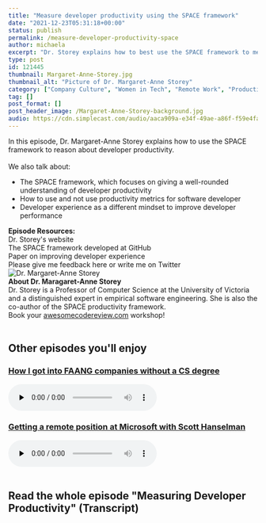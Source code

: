 ```yaml
---
title: "Measure developer productivity using the SPACE framework"
date: "2021-12-23T05:31:18+00:00"
status: publish
permalink: /measure-developer-productivity-space
author: michaela
excerpt: "Dr. Storey explains how to best use the SPACE framework to measure the productivity of software engineering teams."
type: post
id: 121445
thumbnail: Margaret-Anne-Storey.jpg
thumbnail_alt: "Picture of Dr. Margaret-Anne Storey"
category: ["Company Culture", "Women in Tech", "Remote Work", "Productivity"]
tag: []
post_format: []
post_header_image: /Margaret-Anne-Storey-background.jpg
audio: https://cdn.simplecast.com/audio/aaca909a-e34f-49ae-a86f-f59e4fa807f0/episodes/5f2f49ae-1df9-4c13-9a52-670548e10892/audio/f557f044-ac96-40a4-b6b4-f8f215a1a81b/default_tc.mp3
---
```


<div class="episode-about">
    In this episode, Dr. Margaret-Anne Storey explains how to use the SPACE framework to reason about developer productivity.
    <br/> <br/>We also talk about:
    <ul>
        <li> The SPACE framework, which focuses on giving a well-rounded understanding of developer productivity</li>
        <li> How to use and not use productivity metrics for software developer</li>
        <li> Developer experience as a different mindset to improve developer performance</li>
    </ul>
</div>
<div class=" episode-links">
<b>Episode Resources:</b><br/>
    Dr. Storey's website <br/>
    The SPACE framework developed at GitHub<br/>
    Paper on improving developer experience<br/>
    Please give me feedback here or write me on Twitter<br/>
</div>

<div class="row pt-2 align-items-center">
    <div class="col-4 guest-picture">
    <img src="Margaret-Anne-Storey.jpg" alt="Dr. Margaret-Anne Storey"/>
    </div>
    <div class="col-8 guest-about">
    <b>About Dr. Maragaret-Anne Storey</b><br/>
    Dr. Storey is a Professor of Computer Science at the University of Victoria and a distinguished expert in empirical software engineering. She is also the co-author of the SPACE productivity framework.
    </div>
</div>

<div class="sponsorship">
Book your <a href="https://www.michaelagreiler.com/workshops">awesomecodereview.com</a> workshop!
</div>
<br/>
<div>
  <h2>Other episodes you'll enjoy</h2>
    <div class="row-md-6">
      <div class="row g-0 border rounded overflow-hidden flex-md-row mb-4 shadow-sm h-md-250 position-relative">
          <div class="col p-4 d-flex flex-column position-static">
            <h3 class="mb-0"><a href="https://software-engineering-unlocked.com/faang-job-without-cs-degree/">How I got into FAANG companies without a CS degree</a></h3>
  <audio controls preload="none">
                <source src="https://cdn.simplecast.com/audio/aaca909a-e34f-49ae-a86f-f59e4fa807f0/episodes/2ec3af9e-9a17-4ccd-95df-0e9b1a03ecc6/audio/66ec2bf9-b1d0-4ae3-868e-9017bb8cc4ee/default_tc.mp3" />
              </audio>
          </div>
        </div>
      </div>
    <div class="row-md-6">
      <div class="row g-0 border rounded overflow-hidden flex-md-row mb-4 shadow-sm h-md-250 position-relative">
          <div class="col p-4 d-flex flex-column position-static">
            <h3 class="mb-0"><a href="https://software-engineering-unlocked.com/episode-2-scott-hanselman/">Getting a remote position at Microsoft with Scott Hanselman</a></h3>
  <audio controls preload="none">
                <source src="https://cdn.simplecast.com/audio/aaca90/aaca909a-e34f-49ae-a86f-f59e4fa807f0/b94c57a5-9afe-4853-be2f-b4d147fb62bf/scott_episode2_ready_tc.mp3" />
              </audio>
          </div>
        </div>
      </div>
</div>
<br/>

## Read the whole episode "Measuring Developer Productivity" (Transcript)
